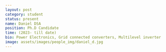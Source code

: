 ```yaml
---
layout: post
category: student
status: present
name: Daniel DSA
position: Ph.D Candidate
time: (2023- till date)
bio: Power Electronics, Grid connected converters, Multilevel inverter
image: assets/images/people_img/daniel_d.jpg
---
```

